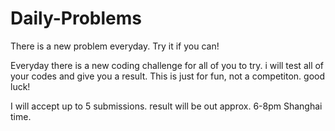 # Daily-Problems
There is a new problem everyday. Try it if you can!

Everyday there is a new coding challenge for all of you to try. i will test all of your codes and give you a result. This is just for fun,
not a competiton. good luck!

I will accept up to 5 submissions. result will be out approx. 6-8pm Shanghai time.
